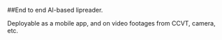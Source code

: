 ##End to end AI-based lipreader. 

Deployable as a mobile app, and on video footages from CCVT, camera, etc.